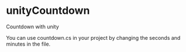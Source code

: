 # unityCountdown
Countdown with unity

You can use countdown.cs in your project by changing the seconds and minutes in the file.
